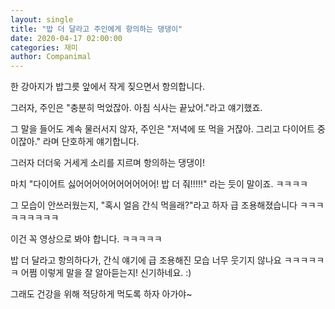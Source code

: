 ```yaml
---
layout: single
title: "밥 더 달라고 주인에게 항의하는 댕댕이"
date: 2020-04-17 02:00:00
categories: 재미
author: Companimal
---
```


한 강아지가 밥그릇 앞에서 작게 짖으면서 항의합니다.

그러자, 주인은 "충분히 먹었잖아. 아침 식사는 끝났어."라고 얘기했죠.

그 말을 들어도 계속 물러서지 않자, 주인은 "저녁에 또 먹을 거잖아. 그리고 다이어트 중이잖아." 라며 단호하게 얘기합니다.

그러자 더더욱 거세게 소리를 지르며 항의하는 댕댕이!

마치 "다이어트 싫어어어어어어어어어어! 밥 더 줘!!!!!" 라는 듯이 말이죠. ㅋㅋㅋㅋ

그 모습이 안쓰러웠는지, "혹시 얼음 간식 먹을래?"라고 하자 급 조용해졌습니다 ㅋㅋㅋㅋㅋㅋㅋㅋㅋ

이건 꼭 영상으로 봐야 합니다. ㅋㅋㅋㅋㅋ

밥 더 달라고 항의하다가, 간식 얘기에 급 조용해진 모습 너무 웃기지 않나요 ㅋㅋㅋㅋㅋㅋ 어쩜 이렇게 말을 잘 알아듣는지! 신기하네요. :)

그래도 건강을 위해 적당하게 먹도록 하자 아가야~
